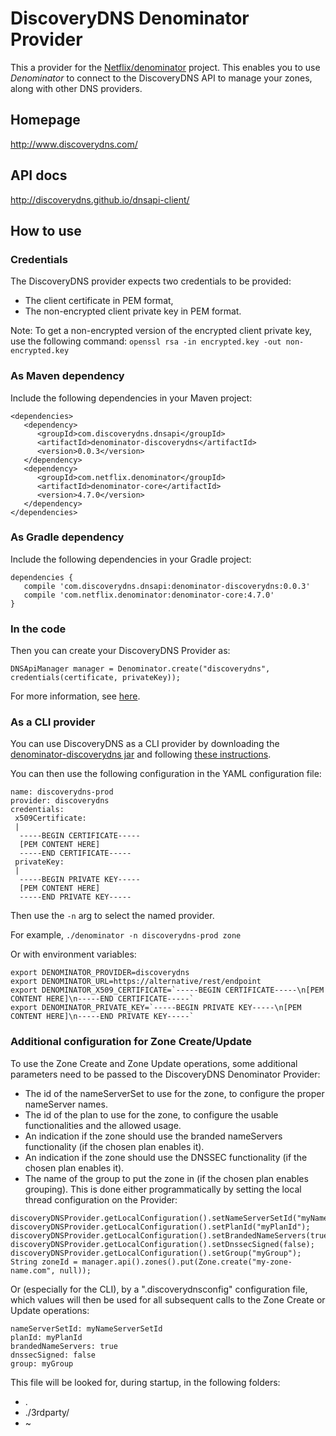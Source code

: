 # DiscoveryDNS Denominator Provider
This a provider for the [Netflix/denominator](https://github.com/Netflix/denominator) project.
This enables you to use _Denominator_ to connect to the DiscoveryDNS API to manage your zones, along with other DNS providers.

## Homepage
http://www.discoverydns.com/

## API docs
http://discoverydns.github.io/dnsapi-client/

## How to use

### Credentials
The DiscoveryDNS provider expects two credentials to be provided:
* The client certificate in PEM format,
* The non-encrypted client private key in PEM format.

Note: To get a non-encrypted version of the encrypted client private key, use the following command: `openssl rsa -in encrypted.key -out non-encrypted.key`

### As Maven dependency
Include the following dependencies in your Maven project:

    <dependencies>
       <dependency>
          <groupId>com.discoverydns.dnsapi</groupId>
          <artifactId>denominator-discoverydns</artifactId>
          <version>0.0.3</version>
       </dependency>
       <dependency>
          <groupId>com.netflix.denominator</groupId>
          <artifactId>denominator-core</artifactId>
          <version>4.7.0</version>
       </dependency>
    </dependencies>

### As Gradle dependency
Include the following dependencies in your Gradle project:

    dependencies {
       compile 'com.discoverydns.dnsapi:denominator-discoverydns:0.0.3'
       compile 'com.netflix.denominator:denominator-core:4.7.0'
    }

### In the code
Then you can create your DiscoveryDNS Provider as:

    DNSApiManager manager = Denominator.create("discoverydns", credentials(certificate, privateKey));

For more information, see [here](https://github.com/Netflix/denominator#third-party-providers).

### As a CLI provider
You can use DiscoveryDNS as a CLI provider by downloading
 the [denominator-discoverydns jar](https://github.com/discoverydns/denominator-discoverydns/tree/master/dist/denominator-discoverydns-0.0.1.jar)
 and following [these instructions](https://github.com/Netflix/denominator/tree/master/cli#third-party-providers).

You can then use the following configuration in the YAML configuration file:

```
name: discoverydns-prod
provider: discoverydns
credentials:
 x509Certificate:
 |
  -----BEGIN CERTIFICATE-----
  [PEM CONTENT HERE]
  -----END CERTIFICATE-----
 privateKey:
 |
  -----BEGIN PRIVATE KEY-----
  [PEM CONTENT HERE]
  -----END PRIVATE KEY-----
```

Then use the `-n` arg to select the named provider.

For example, `./denominator -n discoverydns-prod zone`

Or with environment variables:
```
export DENOMINATOR_PROVIDER=discoverydns
export DENOMINATOR_URL=https://alternative/rest/endpoint
export DENOMINATOR_X509_CERTIFICATE=`-----BEGIN CERTIFICATE-----\n[PEM CONTENT HERE]\n-----END CERTIFICATE-----`
export DENOMINATOR_PRIVATE_KEY=`-----BEGIN PRIVATE KEY-----\n[PEM CONTENT HERE]\n-----END PRIVATE KEY-----`
```

### Additional configuration for Zone Create/Update
To use the Zone Create and Zone Update operations,
 some additional parameters need to be passed to the DiscoveryDNS Denominator Provider:
* The id of the nameServerSet to use for the zone, to configure the proper nameServer names.
* The id of the plan to use for the zone, to configure the usable functionalities and the allowed usage.
* An indication if the zone should use the branded nameServers functionality (if the chosen plan enables it).
* An indication if the zone should use the DNSSEC functionality (if the chosen plan enables it).
* The name of the group to put the zone in (if the chosen plan enables grouping).
This is done either programmatically by setting the local thread configuration on the Provider:

```
discoveryDNSProvider.getLocalConfiguration().setNameServerSetId("myNameServerSetId");
discoveryDNSProvider.getLocalConfiguration().setPlanId("myPlanId");
discoveryDNSProvider.getLocalConfiguration().setBrandedNameServers(true);
discoveryDNSProvider.getLocalConfiguration().setDnssecSigned(false);
discoveryDNSProvider.getLocalConfiguration().setGroup("myGroup");
String zoneId = manager.api().zones().put(Zone.create("my-zone-name.com", null));
```

Or (especially for the CLI), by a ".discoverydnsconfig" configuration file,
 which values will then be used for all subsequent calls to the Zone Create or Update operations:

```
nameServerSetId: myNameServerSetId
planId: myPlanId
brandedNameServers: true
dnssecSigned: false
group: myGroup
```

This file will be looked for, during startup, in the following folders:
* .
* ./3rdparty/
* ~
